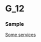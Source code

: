 # G_12
<h3>Sample</h3>
<a href="https://github.com/Bultut-yegon/G_12/blob/main/images/serve.png">Some services</a>
